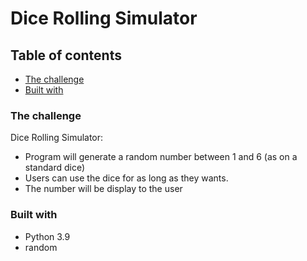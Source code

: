 # Dice Rolling Simulator

## Table of contents

- [The challenge](#the-challenge)
- [Built with](#built-with)

### The challenge

Dice Rolling Simulator:

- Program will generate a random number between 1 and 6 (as on a standard dice)
- Users can use the dice for as long as they wants.
- The number will be display to the user

### Built with

- Python 3.9
- random
